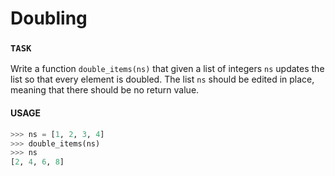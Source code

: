 # Doubling

### `TASK`

Write a function `double_items(ns)` that given a list of integers `ns` updates the list so that every element is doubled. The list `ns` should be edited in place, meaning that there should be no return value. 

#### USAGE

```python
>>> ns = [1, 2, 3, 4]
>>> double_items(ns)
>>> ns
[2, 4, 6, 8]
```

